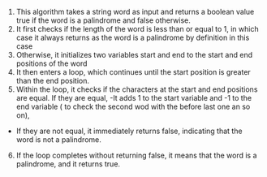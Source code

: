 1.	This algorithm takes a string word as input and returns a boolean value true if the word is a palindrome and false otherwise.
2.	It first checks if the length of the word is less than or equal to 1, in which case it always returns  as the word is a palindrome by definition in this case
3.	Otherwise, it initializes two variables start and end to the start and end positions of the word
4.	It then enters a loop, which continues until the start position is greater than the end position. 
5.	Within the loop, it checks if the characters at the start and end positions are equal. If they are equal, 
  -It adds 1 to the start variable and -1 to the end variable ( to check the second wod with the before last one an so on), 
 - If they are not equal, it immediately returns false, indicating that the word is not a palindrome. 
6.	If the loop completes without returning false, it means that the word is a palindrome, and it returns true.
